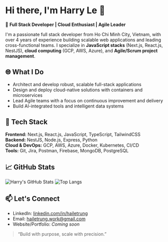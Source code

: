 # Hi there, I'm Harry Le 👋

🚀 **Full Stack Developer | Cloud Enthusiast | Agile Leader**

I'm a passionate full stack developer from Ho Chi Minh City, Vietnam, with over 4 years of experience building scalable web applications and leading cross-functional teams. I specialize in **JavaScript stacks** (Next.js, React.js, NestJS), **cloud computing** (GCP, AWS, Azure), and **Agile/Scrum project management**.

## 🌐 What I Do

- Architect and develop robust, scalable full-stack applications
- Design and deploy cloud-native solutions with containers and microservices
- Lead Agile teams with a focus on continuous improvement and delivery
- Build AI-integrated tools and intelligent data systems

## 🔧 Tech Stack

**Frontend:** Next.js, React.js, JavaScript, TypeScript, TailwindCSS  
**Backend:** NestJS, Node.js, Express, Python  
**Cloud & DevOps:** GCP, AWS, Azure, Docker, Kubernetes, CI/CD  
**Tools:** Git, Jira, Postman, Firebase, MongoDB, PostgreSQL

## 📈 GitHub Stats

![Harry's GitHub Stats](https://github-readme-stats.vercel.app/api?username=hailetrung&show_icons=true&layout=compact&&theme=github_dark)
![Top Langs](https://github-readme-stats.vercel.app/api/top-langs?username=hailetrung&show_icons=true&layout=compact&&theme=github_dark)

## 📫 Let's Connect

- LinkedIn: [linkedin.com/in/hailetrung](https://linkedin.com/in/hailetrung)
- Email: [hailetrung.work@gmail.com](mailto:hailetrung.work@gmail.com)
- Website/Portfolio: *Coming soon*

> “Build with purpose, scale with precision.”

